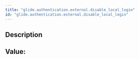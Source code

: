 ```yaml
---
title: "glide.authentication.external.disable_local_login"
id: "glide.authentication.external.disable_local_login"
---
```

## Description



## Value: 
```

```